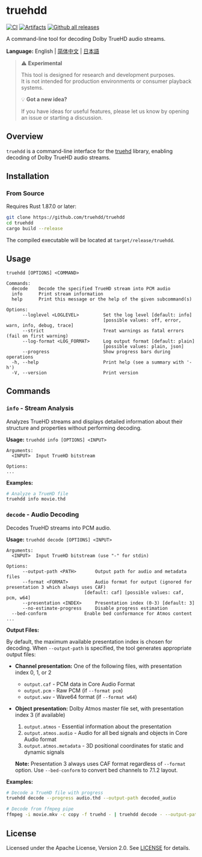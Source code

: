 # truehdd
[![CI](https://github.com/truehdd/truehdd/workflows/CI/badge.svg)](https://github.com/truehdd/truehdd/actions/workflows/ci.yml)
[![Artifacts](https://github.com/truehdd/truehdd/workflows/Artifacts/badge.svg)](https://github.com/truehdd/truehdd/actions/workflows/release.yml)
[![Github all releases](https://img.shields.io/github/downloads/truehdd/truehdd/total.svg)](https://GitHub.com/truehdd/truehdd/releases/)

A command-line tool for decoding Dolby TrueHD audio streams.

**Language:** English | [简体中文](README.zh-CN.md) | [日本語](README.ja.md)

> ⚠️ **Experimental** 
> 
> This tool is designed for research and development purposes.  
> It is not intended for production environments or consumer playback systems.
> 
> 💡 **Got a new idea?**  
> 
> If you have ideas for useful features, please let us know by opening an issue or starting a discussion.


## Overview

`truehdd` is a command-line interface for the [truehd](truehd/) library, enabling decoding of Dolby TrueHD audio streams.

## Installation

### From Source

Requires Rust 1.87.0 or later:

```bash
git clone https://github.com/truehdd/truehdd
cd truehdd
cargo build --release
```

The compiled executable will be located at `target/release/truehdd`.

## Usage

```
truehdd [OPTIONS] <COMMAND>

Commands:
  decode    Decode the specified TrueHD stream into PCM audio
  info      Print stream information
  help      Print this message or the help of the given subcommand(s)

Options:
      --loglevel <LOGLEVEL>         Set the log level [default: info]
                                    [possible values: off, error, warn, info, debug, trace]
      --strict                      Treat warnings as fatal errors (fail on first warning)
      --log-format <LOG_FORMAT>     Log output format [default: plain]
                                    [possible values: plain, json]
      --progress                    Show progress bars during operations
  -h, --help                        Print help (see a summary with '-h')
  -V, --version                     Print version
```

## Commands

### `info` - Stream Analysis

Analyzes TrueHD streams and displays detailed information about their structure and properties without performing decoding.

**Usage:** `truehdd info [OPTIONS] <INPUT>`

```
Arguments:
  <INPUT>  Input TrueHD bitstream

Options:
...
```

**Examples:**
```bash
# Analyze a TrueHD file
truehdd info movie.thd
```

### `decode` - Audio Decoding

Decodes TrueHD streams into PCM audio.

**Usage:** `truehdd decode [OPTIONS] <INPUT>`

```
Arguments:
  <INPUT>  Input TrueHD bitstream (use "-" for stdin)

Options:
      --output-path <PATH>       Output path for audio and metadata files
      --format <FORMAT>          Audio format for output (ignored for presentation 3 which always uses CAF)
                             [default: caf] [possible values: caf, pcm, w64]
      --presentation <INDEX>     Presentation index (0-3) [default: 3]
      --no-estimate-progress     Disable progress estimation
  --bed-conform              Enable bed conformance for Atmos content
...
```

**Output Files:**

By default, the maximum available presentation index is chosen for decoding.
When `--output-path` is specified, the tool generates appropriate output files:

- **Channel presentation:** One of the following files, with presentation index 0, 1, or 2
  - `output.caf` - PCM data in Core Audio Format
  - `output.pcm` - Raw PCM (if `--format pcm`)
  - `output.wav` - Wave64 format (if `--format w64`)


- **Object presentation:** Dolby Atmos master file set, with presentation index 3 (if available)
  1. `output.atmos` - Essential information about the presentation
  2. `output.atmos.audio` - Audio for all bed signals and objects in Core Audio format
  3. `output.atmos.metadata` - 3D positional coordinates for static and dynamic signals

  **Note:** Presentation 3 always uses CAF format regardless of `--format` option. Use `--bed-conform` to convert bed channels to 7.1.2 layout.

**Examples:**
```bash
# Decode a TrueHD file with progress
truehdd decode --progress audio.thd --output-path decoded_audio

# Decode from ffmpeg pipe
ffmpeg -i movie.mkv -c copy -f truehd - | truehdd decode - --output-path audio
```

## License

Licensed under the Apache License, Version 2.0. See [LICENSE](LICENSE) for details.